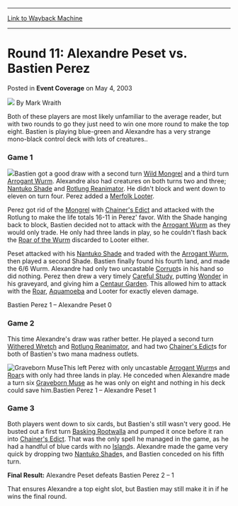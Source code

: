 
---
[Link to Wayback Machine](https://web.archive.org/web/20220630230803/https://magic.wizards.com/en/articles/archive/event-coverage/round-11-alexandre-peset-vs-bastien-perez-2003-05-04)

[_metadata_:author]:- "Mark Wraith"
[_metadata_:description]:- "Both of these players are most likely unfamiliar to the average reader, but with two rounds to go they just need to win one more round to make the top eight. Bastien is playing blue-green and Alexandre has a very strange mono-black control deck with lots of creatures..Game 1Bastien got a good draw with a second turn Wild Mongrel and a third turn Arrogant Wurm. Alexandre also"
[_metadata_:generator]:- "Drupal 7 (http://drupal.org)"
[_metadata_:node]:- "793701"
[_metadata_:publish_date]:- "2003-05-04"
[_metadata_:source]:- "div-main-content"
[_metadata_:title]:- "Round 11: Alexandre Peset vs. Bastien Perez"
[_metadata_:wayback_capture_timestamp]:- "2022-06-30 23:08:03"
[_metadata_:wayback_raw_url]:- "https://web.archive.org/web/20220630230803id_/https://magic.wizards.com/en/articles/archive/event-coverage/round-11-alexandre-peset-vs-bastien-perez-2003-05-04"
[_metadata_:wayback_url]:- "https://magic.wizards.com/en/articles/archive/event-coverage/round-11-alexandre-peset-vs-bastien-perez-2003-05-04"
---


Round 11: Alexandre Peset vs. Bastien Perez
===========================================



 Posted in **Event Coverage**
 on May 4, 2003 






![](https://media.magic.wizards.com/styles/auth_small/public/generic-avatar-150_92.png)
By Mark Wraith











Both of these players are most likely unfamiliar to the average reader, but with two rounds to go they just need to win one more round to make the top eight. Bastien is playing blue-green and Alexandre has a very strange mono-black control deck with lots of creatures..

### Game 1

![](https://media.magic.wizards.com/image_legacy_migration/sideboard/images/natfra03/a935.jpg)Bastien got a good draw with a second turn [Wild Mongrel](https://gatherer.wizards.com/Pages/Card/Details.aspx?name=Wild+Mongrel) and a third turn [Arrogant Wurm](https://gatherer.wizards.com/Pages/Card/Details.aspx?name=Arrogant+Wurm). Alexandre also had creatures on both turns two and three; [Nantuko Shade](https://gatherer.wizards.com/Pages/Card/Details.aspx?name=Nantuko+Shade) and [Rotlung Reanimator](https://gatherer.wizards.com/Pages/Card/Details.aspx?name=Rotlung+Reanimator). He didn't block and went down to eleven on turn four. Perez added a [Merfolk Looter](https://gatherer.wizards.com/Pages/Card/Details.aspx?name=Merfolk+Looter).

Perez got rid of the [Mongrel](https://gatherer.wizards.com/Pages/Card/Details.aspx?name=Mongrel) with [Chainer's Edict](https://gatherer.wizards.com/Pages/Card/Details.aspx?name=Chainer%27s+Edict) and attacked with the Rotlung to make the life totals 16-11 in Perez' favor. With the Shade hanging back to block, Bastien decided not to attack with the [Arrogant Wurm](https://gatherer.wizards.com/Pages/Card/Details.aspx?name=Arrogant+Wurm) as they would only trade. He only had three lands in play, so he couldn't flash back the [Roar of the Wurm](https://gatherer.wizards.com/Pages/Card/Details.aspx?name=Roar+of+the+Wurm) discarded to Looter either.

Peset attacked with his [Nantuko Shade](https://gatherer.wizards.com/Pages/Card/Details.aspx?name=Nantuko+Shade) and traded with the [Arrogant Wurm](https://gatherer.wizards.com/Pages/Card/Details.aspx?name=Arrogant+Wurm), then played a second Shade. Bastien finally found his fourth land, and made the 6/6 Wurm. Alexandre had only two uncastable [Corrupt](https://gatherer.wizards.com/Pages/Card/Details.aspx?name=Corrupt)s in his hand so did nothing. Perez then drew a very timely [Careful Study](https://gatherer.wizards.com/Pages/Card/Details.aspx?name=Careful+Study), putting [Wonder](https://gatherer.wizards.com/Pages/Card/Details.aspx?name=Wonder) in his graveyard, and giving him a [Centaur Garden](https://gatherer.wizards.com/Pages/Card/Details.aspx?name=Centaur+Garden). This allowed him to attack with the [Roar](https://gatherer.wizards.com/Pages/Card/Details.aspx?name=Roar), [Aquamoeba](https://gatherer.wizards.com/Pages/Card/Details.aspx?name=Aquamoeba) and Looter for exactly eleven damage.

Bastien Perez 1 – Alexandre Peset 0

### Game 2

This time Alexandre's draw was rather better. He played a second turn [Withered Wretch](https://gatherer.wizards.com/Pages/Card/Details.aspx?name=Withered+Wretch) and [Rotlung Reanimator](https://gatherer.wizards.com/Pages/Card/Details.aspx?name=Rotlung+Reanimator), and had two [Chainer's Edict](https://gatherer.wizards.com/Pages/Card/Details.aspx?name=Chainer%27s+Edict)s for both of Bastien's two mana madness outlets.

![Graveborn Muse](http://gatherer.wizards.com/Handlers/Image.ashx?type=card&name=Graveborn+Muse)This left Perez with only uncastable [Arrogant Wurm](https://gatherer.wizards.com/Pages/Card/Details.aspx?name=Arrogant+Wurm)s and [Roar](https://gatherer.wizards.com/Pages/Card/Details.aspx?name=Roar)s with only had three lands in play. He conceded when Alexandre made a turn six [Graveborn Muse](https://gatherer.wizards.com/Pages/Card/Details.aspx?name=Graveborn+Muse) as he was only on eight and nothing in his deck could save him.Bastien Perez 1 – Alexandre Peset 1

### Game 3

Both players went down to six cards, but Bastien's still wasn't very good. He busted out a first turn [Basking Rootwalla](https://gatherer.wizards.com/Pages/Card/Details.aspx?name=Basking+Rootwalla) and pumped it once before it ran into [Chainer's Edict](https://gatherer.wizards.com/Pages/Card/Details.aspx?name=Chainer%27s+Edict). That was the only spell he managed in the game, as he had a handful of blue cards with no [Island](https://gatherer.wizards.com/Pages/Card/Details.aspx?name=Island)s. Alexandre made the game very quick by dropping two [Nantuko Shade](https://gatherer.wizards.com/Pages/Card/Details.aspx?name=Nantuko+Shade)s, and Bastien conceded on his fifth turn.

**Final Result:** Alexandre Peset defeats Bastien Perez 2 – 1

That ensures Alexandre a top eight slot, but Bastien may still make it in if he wins the final round.







